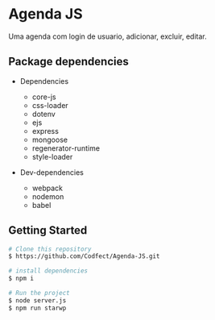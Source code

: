 # Agenda JS
Uma agenda com login de usuario, adicionar, excluir, editar.

## Package dependencies  

* Dependencies
    * core-js
    * css-loader
    * dotenv
    * ejs
    * express
    * mongoose
    * regenerator-runtime
    * style-loader

* Dev-dependencies
    * webpack
    * nodemon
    * babel

## Getting Started

```sh
# Clone this repository
$ https://github.com/Codfect/Agenda-JS.git

# install dependencies
$ npm i

# Run the project
$ node server.js
$ npm run starwp

```

